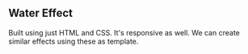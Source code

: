 ## Water Effect

Built using just HTML and CSS. It's responsive as well. We can create similar effects using these as template.
